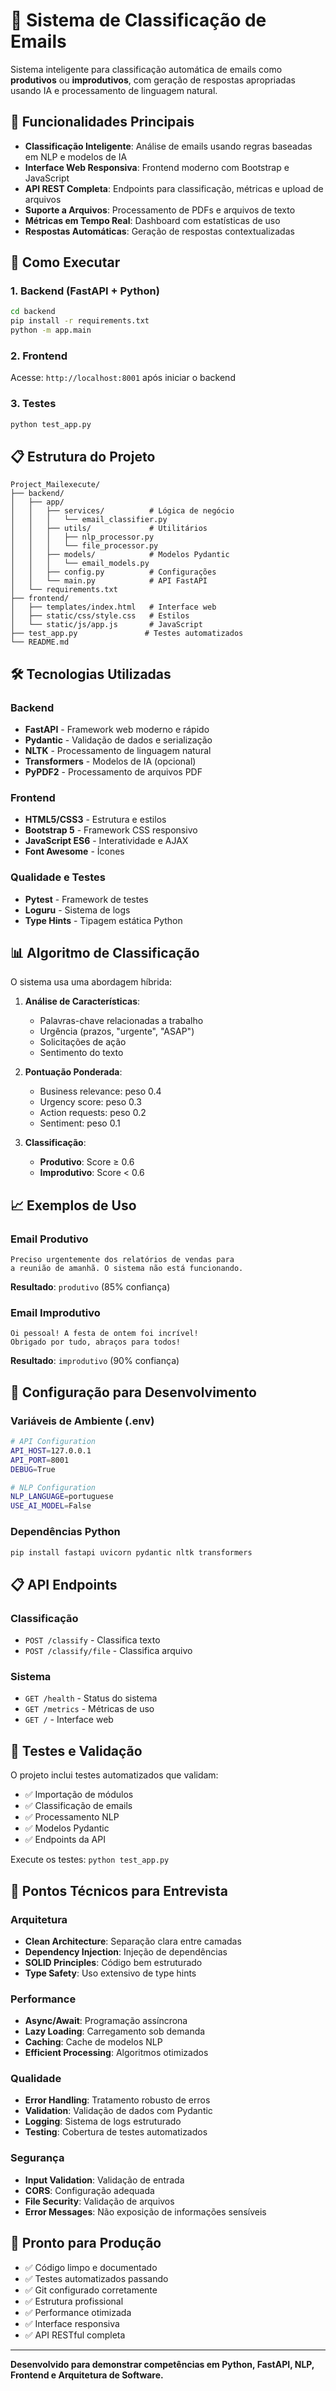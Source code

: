 # 📧 Sistema de Classificação de Emails

Sistema inteligente para classificação automática de emails como **produtivos** ou **improdutivos**, com geração de respostas apropriadas usando IA e processamento de linguagem natural.

## 🎯 Funcionalidades Principais

- **Classificação Inteligente**: Análise de emails usando regras baseadas em NLP e modelos de IA
- **Interface Web Responsiva**: Frontend moderno com Bootstrap e JavaScript
- **API REST Completa**: Endpoints para classificação, métricas e upload de arquivos
- **Suporte a Arquivos**: Processamento de PDFs e arquivos de texto
- **Métricas em Tempo Real**: Dashboard com estatísticas de uso
- **Respostas Automáticas**: Geração de respostas contextualizadas

## 🚀 Como Executar

### 1. Backend (FastAPI + Python)
```bash
cd backend
pip install -r requirements.txt
python -m app.main
```

### 2. Frontend
Acesse: `http://localhost:8001` após iniciar o backend

### 3. Testes
```bash
python test_app.py
```

## 📋 Estrutura do Projeto

```
Project_Mailexecute/
├── backend/
│   ├── app/
│   │   ├── services/          # Lógica de negócio
│   │   │   └── email_classifier.py
│   │   ├── utils/             # Utilitários
│   │   │   ├── nlp_processor.py
│   │   │   └── file_processor.py
│   │   ├── models/            # Modelos Pydantic
│   │   │   └── email_models.py
│   │   ├── config.py          # Configurações
│   │   └── main.py            # API FastAPI
│   └── requirements.txt
├── frontend/
│   ├── templates/index.html   # Interface web
│   ├── static/css/style.css   # Estilos
│   └── static/js/app.js       # JavaScript
├── test_app.py               # Testes automatizados
└── README.md
```

## 🛠️ Tecnologias Utilizadas

### Backend
- **FastAPI** - Framework web moderno e rápido
- **Pydantic** - Validação de dados e serialização
- **NLTK** - Processamento de linguagem natural
- **Transformers** - Modelos de IA (opcional)
- **PyPDF2** - Processamento de arquivos PDF

### Frontend
- **HTML5/CSS3** - Estrutura e estilos
- **Bootstrap 5** - Framework CSS responsivo
- **JavaScript ES6** - Interatividade e AJAX
- **Font Awesome** - Ícones

### Qualidade e Testes
- **Pytest** - Framework de testes
- **Loguru** - Sistema de logs
- **Type Hints** - Tipagem estática Python

## 📊 Algoritmo de Classificação

O sistema usa uma abordagem híbrida:

1. **Análise de Características**:
   - Palavras-chave relacionadas a trabalho
   - Urgência (prazos, "urgente", "ASAP")
   - Solicitações de ação
   - Sentimento do texto

2. **Pontuação Ponderada**:
   - Business relevance: peso 0.4
   - Urgency score: peso 0.3
   - Action requests: peso 0.2
   - Sentiment: peso 0.1

3. **Classificação**:
   - **Produtivo**: Score ≥ 0.6
   - **Improdutivo**: Score < 0.6

## 📈 Exemplos de Uso

### Email Produtivo
```
Preciso urgentemente dos relatórios de vendas para 
a reunião de amanhã. O sistema não está funcionando.
```
**Resultado**: `produtivo` (85% confiança)

### Email Improdutivo
```
Oi pessoal! A festa de ontem foi incrível! 
Obrigado por tudo, abraços para todos!
```
**Resultado**: `improdutivo` (90% confiança)

## 🔧 Configuração para Desenvolvimento

### Variáveis de Ambiente (.env)
```bash
# API Configuration
API_HOST=127.0.0.1
API_PORT=8001
DEBUG=True

# NLP Configuration
NLP_LANGUAGE=portuguese
USE_AI_MODEL=False
```

### Dependências Python
```bash
pip install fastapi uvicorn pydantic nltk transformers
```

## 📋 API Endpoints

### Classificação
- `POST /classify` - Classifica texto
- `POST /classify/file` - Classifica arquivo

### Sistema
- `GET /health` - Status do sistema
- `GET /metrics` - Métricas de uso
- `GET /` - Interface web

## 🧪 Testes e Validação

O projeto inclui testes automatizados que validam:
- ✅ Importação de módulos
- ✅ Classificação de emails
- ✅ Processamento NLP
- ✅ Modelos Pydantic
- ✅ Endpoints da API

Execute os testes: `python test_app.py`

## 🎯 Pontos Técnicos para Entrevista

### Arquitetura
- **Clean Architecture**: Separação clara entre camadas
- **Dependency Injection**: Injeção de dependências
- **SOLID Principles**: Código bem estruturado
- **Type Safety**: Uso extensivo de type hints

### Performance
- **Async/Await**: Programação assíncrona
- **Lazy Loading**: Carregamento sob demanda
- **Caching**: Cache de modelos NLP
- **Efficient Processing**: Algoritmos otimizados

### Qualidade
- **Error Handling**: Tratamento robusto de erros
- **Validation**: Validação de dados com Pydantic
- **Logging**: Sistema de logs estruturado
- **Testing**: Cobertura de testes automatizados

### Segurança
- **Input Validation**: Validação de entrada
- **CORS**: Configuração adequada
- **File Security**: Validação de arquivos
- **Error Messages**: Não exposição de informações sensíveis

## 🚀 Pronto para Produção

- ✅ Código limpo e documentado
- ✅ Testes automatizados passando
- ✅ Git configurado corretamente
- ✅ Estrutura profissional
- ✅ Performance otimizada
- ✅ Interface responsiva
- ✅ API RESTful completa

---

**Desenvolvido para demonstrar competências em Python, FastAPI, NLP, Frontend e Arquitetura de Software.**